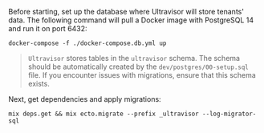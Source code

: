 <!--
SPDX-FileCopyrightText: 2025 Supabase <support@supabase.io>
SPDX-FileCopyrightText: 2025 Łukasz Niemier <~@hauleth.dev>

SPDX-License-Identifier: Apache-2.0
SPDX-License-Identifier: EUPL-1.2
-->

Before starting, set up the database where Ultravisor will store tenants' data.
The following command will pull a Docker image with PostgreSQL 14 and run it on
port 6432:

```
docker-compose -f ./docker-compose.db.yml up
```

> `Ultravisor` stores tables in the `ultravisor` schema. The schema should be
> automatically created by the `dev/postgres/00-setup.sql` file. If you
> encounter issues with migrations, ensure that this schema exists.

Next, get dependencies and apply migrations:

```
mix deps.get && mix ecto.migrate --prefix _ultravisor --log-migrator-sql
```
